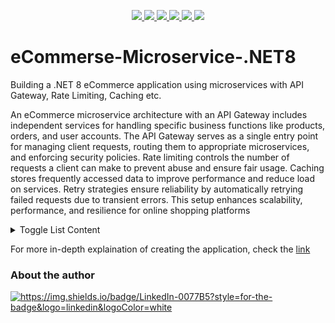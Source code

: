 <p align="center">
    <!-- If you have never added badges, head over to https://img.shields.io/badges/static-badge, follow the instructions and generate URL links to add below -->
    <a href="https://dotnet.microsoft.com/en-us/download/dotnet/8.0">
	    <img src="https://img.shields.io/badge/DotNet-8-green"  />
    </a>
    <a href="https://learn.microsoft.com/en-us/sql/ssms/download-sql-server-management-studio-ssms?view=sql-server-ver16">
	    <img src="https://img.shields.io/badge/SSMS-v19-blue"  />
    </a>
    <a href="https://azure.microsoft.com/en-us">
	    <img src="https://img.shields.io/badge/Azure-purple"  />
    </a>
    <a href="https://www.postman.com/">
	    <img src="https://img.shields.io/badge/Postman-orange"  />
    </a>
    <a href="https://visualstudio.microsoft.com/vs/">
	    <img src="https://img.shields.io/badge/VisualStudio-v2022-yellow"  />
    </a>
    <a href="https://opensource.org/license/mit">
	    <img src="https://img.shields.io/badge/LICENSE-MIT-lime"  />
    </a>
</p>

# eCommerse-Microservice-.NET8
Building a .NET 8 eCommerce application using microservices with API Gateway, Rate Limiting, Caching etc.

An eCommerce microservice architecture with an API Gateway includes independent services for handling specific business functions like products, orders, and user accounts. The API Gateway serves as a single entry point for managing client requests, routing them to appropriate microservices, and enforcing security policies. Rate limiting controls the number of requests a client can make to prevent abuse and ensure fair usage. Caching stores frequently accessed data to improve performance and reduce load on services. Retry strategies ensure reliability by automatically retrying failed requests due to transient errors. This setup enhances scalability, performance, and resilience for online shopping platforms

<details>
<summary>Toggle List Content</summary>
	
### Content:
1. [Intro](https://github.com/MinenhleNkosi/eCommerse-Microservice-.NET8/tree/main/Notes/0)
2. DEF
</details>


For more in-depth explaination of creating the application, check the [link](https://github.com/MinenhleNkosi/eCommerse-Microservice-.NET8/tree/main/Notes)

<p align="center">
	<h3>About the author</h3>
    <a href="https://www.linkedin.com/in/mxolisi-nkosi-b47b57117/" target="blank"><img src="https://img.shields.io/badge/LinkedIn-0077B5?style=for-the-badge&logo=linkedin&logoColor=white" alt="https://img.shields.io/badge/LinkedIn-0077B5?style=for-the-badge&logo=linkedin&logoColor=white"  /></a>
</p>
